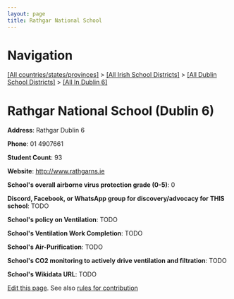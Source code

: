```yaml
---
layout: page
title: Rathgar National School
---
```

# Navigation

[[All countries/states/provinces]](../../../..) > [[All Irish School Districts]](../../..) > [[All Dublin School Districts]](../..) > [[All In Dublin 6]](..)

# Rathgar National School (Dublin 6)

**Address**: Rathgar Dublin 6

**Phone**: 01 4907661

**Student Count**: 93

**Website**: <http://www.rathgarns.ie>

**School's overall airborne virus protection grade (0-5)**: 0

**Discord, Facebook, or WhatsApp group for discovery/advocacy for THIS school**: TODO

**School's policy on Ventilation**: TODO

**School's Ventilation Work Completion**: TODO

**School's Air-Purification**: TODO

**School's CO2 monitoring to actively drive ventilation and filtration**: TODO

**School's Wikidata URL**: TODO


[Edit this page](https://github.com/ventilate-schools/Ireland/edit/main/./Dublin_6/Rathgar_National_School.md). See also [rules for contribution](../../../contribution-rules/)